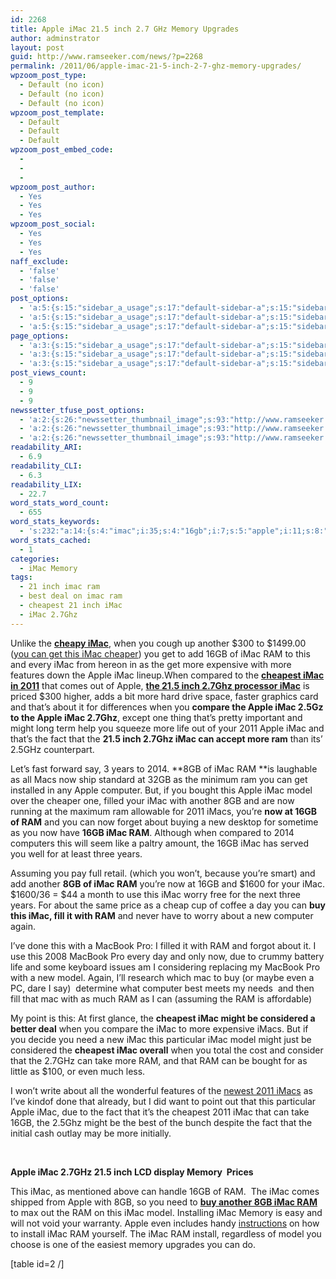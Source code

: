 ```yaml
---
id: 2268
title: Apple iMac 21.5 inch 2.7 GHz Memory Upgrades
author: adminstrator
layout: post
guid: http://www.ramseeker.com/news/?p=2268
permalink: /2011/06/apple-imac-21-5-inch-2-7-ghz-memory-upgrades/
wpzoom_post_type:
  - Default (no icon)
  - Default (no icon)
  - Default (no icon)
wpzoom_post_template:
  - Default
  - Default
  - Default
wpzoom_post_embed_code:
  - 
  - 
  - 
wpzoom_post_author:
  - Yes
  - Yes
  - Yes
wpzoom_post_social:
  - Yes
  - Yes
  - Yes
naff_exclude:
  - 'false'
  - 'false'
  - 'false'
post_options:
  - 'a:5:{s:15:"sidebar_a_usage";s:17:"default-sidebar-a";s:15:"sidebar_b_usage";s:17:"default-sidebar-b";s:9:"hwa_usage";s:17:"default-headerbar";s:8:"ad_above";s:0:"";s:8:"ad_below";s:0:"";}'
  - 'a:5:{s:15:"sidebar_a_usage";s:17:"default-sidebar-a";s:15:"sidebar_b_usage";s:17:"default-sidebar-b";s:9:"hwa_usage";s:17:"default-headerbar";s:8:"ad_above";s:0:"";s:8:"ad_below";s:0:"";}'
  - 'a:5:{s:15:"sidebar_a_usage";s:17:"default-sidebar-a";s:15:"sidebar_b_usage";s:17:"default-sidebar-b";s:9:"hwa_usage";s:17:"default-headerbar";s:8:"ad_above";s:0:"";s:8:"ad_below";s:0:"";}'
page_options:
  - 'a:3:{s:15:"sidebar_a_usage";s:17:"default-sidebar-a";s:15:"sidebar_b_usage";s:17:"default-sidebar-b";s:9:"hwa_usage";s:17:"default-headerbar";}'
  - 'a:3:{s:15:"sidebar_a_usage";s:17:"default-sidebar-a";s:15:"sidebar_b_usage";s:17:"default-sidebar-b";s:9:"hwa_usage";s:17:"default-headerbar";}'
  - 'a:3:{s:15:"sidebar_a_usage";s:17:"default-sidebar-a";s:15:"sidebar_b_usage";s:17:"default-sidebar-b";s:9:"hwa_usage";s:17:"default-headerbar";}'
post_views_count:
  - 9
  - 9
  - 9
newssetter_tfuse_post_options:
  - 'a:2:{s:26:"newssetter_thumbnail_image";s:93:"http://www.ramseeker.com/wp-content/uploads/2011/06/Screen-shot-2011-06-21-at-12.17.28-PM.png";s:24:"newssetter_disable_image";s:4:"true";}'
  - 'a:2:{s:26:"newssetter_thumbnail_image";s:93:"http://www.ramseeker.com/wp-content/uploads/2011/06/Screen-shot-2011-06-21-at-12.17.28-PM.png";s:24:"newssetter_disable_image";s:4:"true";}'
  - 'a:2:{s:26:"newssetter_thumbnail_image";s:93:"http://www.ramseeker.com/wp-content/uploads/2011/06/Screen-shot-2011-06-21-at-12.17.28-PM.png";s:24:"newssetter_disable_image";s:4:"true";}'
readability_ARI:
  - 6.9
readability_CLI:
  - 6.3
readability_LIX:
  - 22.7
word_stats_word_count:
  - 655
word_stats_keywords:
  - 's:232:"a:14:{s:4:"imac";i:35;s:4:"16gb";i:7;s:5:"apple";i:11;s:8:"cheapest";i:4;i:2011;i:5;s:4:"inch";i:3;s:4:"7ghz";i:5;s:4:"fact";i:3;s:5:"years";i:3;s:8:"computer";i:3;s:5:"model";i:5;s:5:"imacs";i:3;s:7:"macbook";i:3;s:6:"memory";i:3;}";'
word_stats_cached:
  - 1
categories:
  - iMac Memory
tags:
  - 21 inch imac ram
  - best deal on imac ram
  - cheapest 21 inch iMac
  - iMac 2.7Ghz
---
```

Unlike the **[cheapy iMac][1]**[,][1] when you cough up another $300 to $1499.00 ([you can get this iMac cheaper][2]) you get to add 16GB of iMac RAM to this and every iMac from hereon in as the get more expensive with more features down the Apple iMac lineup.When compared to the **[cheapest iMac in 2011][1]** that comes out of Apple, **[the 21.5 inch 2.7Ghz processor iMac][2]** is priced $300 higher, adds a bit more hard drive space, faster graphics card and that&#8217;s about it for differences when you **compare the Apple iMac 2.5Gz to the Apple iMac 2.7Ghz**, except one thing that&#8217;s pretty important and might long term help you squeeze more life out of your 2011 Apple iMac and that&#8217;s the fact that the **21.5 inch 2.7Ghz iMac can accept more ram** than its&#8217; 2.5GHz counterpart.

Let&#8217;s fast forward say, 3 years to 2014. **8GB of iMac RAM **is laughable as all Macs now ship standard at 32GB as the minimum ram you can get installed in any Apple computer. But, if you bought this Apple iMac model over the cheaper one, filled your iMac with another 8GB and are now running at the maximum ram allowable for 2011 iMacs, you&#8217;re **now at 16GB of RAM** and you can now forget about buying a new desktop for sometime as you now have **16GB iMac RAM**. Although when compared to 2014 computers this will seem like a paltry amount, the 16GB iMac has served you well for at least three years.

Assuming you pay full retail. (which you won&#8217;t, because you&#8217;re smart) and add another **8GB of iMac RAM** you&#8217;re now at 16GB and $1600 for your iMac. $1600/36 = $44 a month to use this iMac worry free for the next three years. For about the same price as a cheap cup of coffee a day you can **buy this iMac, fill it with RAM** and never have to worry about a new computer again.

I&#8217;ve done this with a MacBook Pro: I filled it with RAM and forgot about it. I use this 2008 MacBook Pro every day and only now, due to crummy battery life and some keyboard issues am I considering replacing my MacBook Pro with a new model. Again, I&#8217;ll research which mac to buy (or maybe even a PC, dare I say)  determine what computer best meets my needs  and then fill that mac with as much RAM as I can (assuming the RAM is affordable)

My point is this: At first glance, the **cheapest iMac might be considered a better deal** when you compare the iMac to more expensive iMacs. But if you decide you need a new iMac this particular iMac model might just be considered the **cheapest iMac overall** when you total the cost and consider that the 2.7GHz can take more RAM, and that RAM can be bought for as little as $100, or even much less.

I won&#8217;t write about all the wonderful features of the [newest 2011 iMacs][3] as I&#8217;ve kindof done that already, but I did want to point out that this particular Apple iMac, due to the fact that it&#8217;s the cheapest 2011 iMac that can take 16GB, the 2.5Ghz might be the best of the bunch despite the fact that the initial cash outlay may be more initially.

&nbsp;

**Apple iMac 2.7GHz 21.5 inch LCD display Memory  Prices**

**<span style="font-weight: normal;">This iMac, as mentioned above can handle 16GB of RAM.  The iMac comes shipped from Apple with 8GB, so you need to <strong><a href="http://www.tkqlhce.com/click-1548159-10273954?url=http%3A%2F%2Fwww.crucial.com%2Fstore%2Faffiliateredirect.asp%3Fimodule%3DCT2KIT51264BC1339%26aid%3D10273954%26cid%3D777292%26subid%3D890%26PRS%3Duscj&cjsku=CT2KIT51264BC1339">buy another 8GB iMac RAM</a></strong> to max out the RAM on this iMac model. Installing iMac Memory is easy and will not void your warranty. Apple even includes handy <a href="http://manuals.info.apple.com/en_US/imac_mid2011_ug.pdf">instructions</a> on how to install iMac RAM yourself. The iMac RAM install, regardless of model you choose is one of the easiest memory upgrades you can do. </span>**

[table id=2 /]

 [1]: http://www.amazon.com/gp/product/B004YKXGIK/ref=as_li_ss_tl?ie=UTF8&tag=ramseeker-20&linkCode=as2&camp=217145&creative=399373&creativeASIN=B004YKXGIK
 [2]: http://www.amazon.com/gp/product/B004YL2KBS/ref=as_li_ss_tl?ie=UTF8&tag=ramseeker-20&linkCode=as2&camp=217145&creative=399373&creativeASIN=B004YL2KBS
 [3]: http://www.ramseeker.com/new-2011-apple-imac-models-announced/ "New 2011 Apple iMac Models Announced"